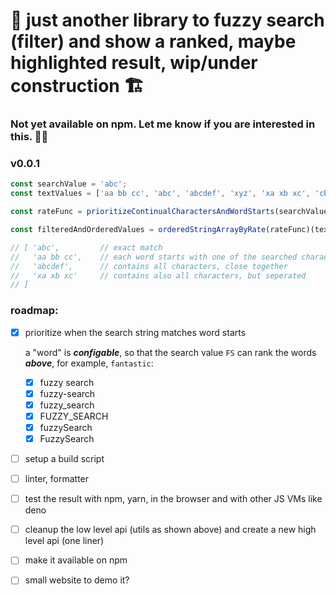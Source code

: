 # 🚧 just another library to fuzzy search (filter) and show a ranked, maybe highlighted result, wip/under construction 🏗️

### Not yet available on npm. Let me know if you are interested in this. 🤷‍♂️

### v0.0.1

```ts
const searchValue = 'abc';
const textValues = ['aa bb cc', 'abc', 'abcdef', 'xyz', 'xa xb xc', 'cba'];

const rateFunc = prioritizeContinualCharactersAndWordStarts(searchValue, whitespaceWordStart);

const filteredAndOrderedValues = orderedStringArrayByRate(rateFunc)(textValues);

// [ 'abc',         // exact match
//   'aa bb cc',    // each word starts with one of the searched character (a b c)
//   'abcdef',      // contains all characters, close together
//   'xa xb xc'     // contains also all characters, but seperated
// ]
```

### roadmap:

* [x] prioritize when the search string matches word starts

  a "word" is **_configable_**, so that the search value `FS` can rank the words **_above_**, for example, `fantastic`:

  * [x] fuzzy search
  * [x] fuzzy-search
  * [x] fuzzy_search
  * [x] FUZZY_SEARCH
  * [x] fuzzySearch
  * [x] FuzzySearch

* [ ] setup a build script
* [ ] linter, formatter
* [ ] test the result with npm, yarn, in the browser and with other JS VMs like deno
* [ ] cleanup the low level api (utils as shown above) and create a new high level api (one liner)
* [ ] make it available on npm
* [ ] small website to demo it?
